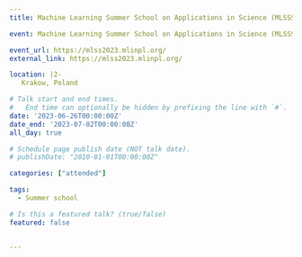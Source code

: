 ```yaml
---
title: Machine Learning Summer School on Applications in Science (MLSSS)

event: Machine Learning Summer School on Applications in Science (MLSSS)

event_url: https://mlss2023.mlinpl.org/
external_link: https://mlss2023.mlinpl.org/

location: |2-
   Krakow, Poland

# Talk start and end times.
#   End time can optionally be hidden by prefixing the line with `#`.
date: '2023-06-26T00:00:00Z'
date_end: '2023-07-02T00:00:00Z'
all_day: true

# Schedule page publish date (NOT talk date).
# publishDate: "2010-01-01T00:00:00Z"

categories: ["attended"]

tags:
  - Summer school

# Is this a featured talk? (true/false)
featured: false


---
```

